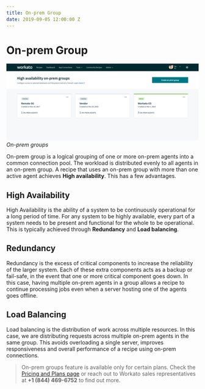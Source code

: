 ```yaml
---
title: On-prem Group
date: 2019-09-05 12:00:00 Z
---
```


# On-prem Group

![On-prem groups](/assets/images/on-prem/on-prem-groups.png)
*On-prem groups*

On-prem group is a logical grouping of one or more on-prem agents into a common connection pool. The workload is distributed evenly to all agents in an on-prem group. A recipe that uses an on-prem group with more than one active agent achieves **High availability**. This has a few advantages.

## High Availability
High Availability is the ability of a system to be continuously operational for a long period of time. For any system to be highly available, every part of a system needs to be present and functional for the whole to be operational. This is typically achieved through **Redundancy** and **Load balancing**.

## Redundancy
Redundancy is the excess of critical components to increase the reliability of the larger system. Each of these extra components acts as a backup or fail-safe, in the event that one or more critical component goes down. In this case, having multiple on-prem agents in a group allows a recipe to continue processing jobs even when a server hosting one of the agents goes offline.

## Load Balancing
Load balancing is the distribution of work across multiple resources. In this case, we are distributing requests across multiple on-prem agents in the same group. This avoids overloading a single server, improves responsiveness and overall performance of a recipe using on-prem connections.

> On-prem groups feature is available only for certain plans. Check the [Pricing and Plans page](https://www.workato.com/pricing?audience=general) or reach out to Workato sales representatives at **+1 (844) 469-6752** to find out more.
